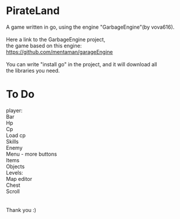 PirateLand
==========

A game written in go, using the engine "GarbageEngine"(by vova616).<br/>
<br/>
Here a link to the GarbageEngine project, <br/>
the game based on this engine:<br/>
https://github.com/mentaman/garageEngine<br/>
<br/>
You can write "install go" in the project, and it will download all<br/>
the libraries you need. <br/>

To Do
==========
player: <br/>
	Bar<br/>
	Hp<br/>
	Cp<br/>
	Load cp<br/>
Skills<br/>
Enemy<br/>
Menu - more buttons<br/>
Items<br/>
Objects	<br/>
Levels:<br/>
	Map editor<br/>
	Chest<br/>
	Scroll<br/>
<br/>
<br/>
Thank you :)